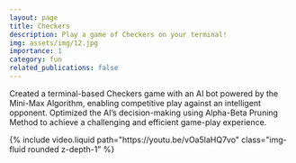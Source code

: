 ```yaml
---
layout: page
title: Checkers
description: Play a game of Checkers on your terminal!
img: assets/img/12.jpg
importance: 1
category: fun
related_publications: false
---
```


Created a terminal-based Checkers game with an AI bot powered by the Mini-Max Algorithm, enabling competitive play against an intelligent opponent. Optimized the AI’s decision-making using Alpha-Beta Pruning Method to achieve a challenging and efficient game-play experience.

<div class="col-sm mt-3 mt-md-0">
        {% include video.liquid path="https://youtu.be/vOa5laHQ7vo" class="img-fluid rounded z-depth-1" %}
</div>